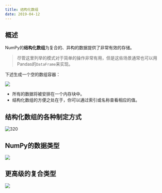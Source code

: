 ```yaml
---
title: 结构化数组
date: 2019-04-12
---
```


## 概述

NumPy的**结构化数组**为复合的、异构的数据提供了非常有效的存储。

> 尽管这里列举的模式对于简单的操作非常有用，但是这些场景通常也可以用Pandas的`DataFrame`来实现。

下述生成一个空的数组容器：

![](https://figure-bed.chua-n.com/Python/319.png)

- 所有的数据将被安排在一个内存块中。
- 结构化数组的方便之处在于，你可以通过索引或名称查看相应的值。

## 结构化数组的各种制定方式

![320](https://figure-bed.chua-n.com/Python/320.png)

## NumPy的数据类型

![](https://figure-bed.chua-n.com/Python/321.png)

## 更高级的复合类型

![](https://figure-bed.chua-n.com/Python/322.png)